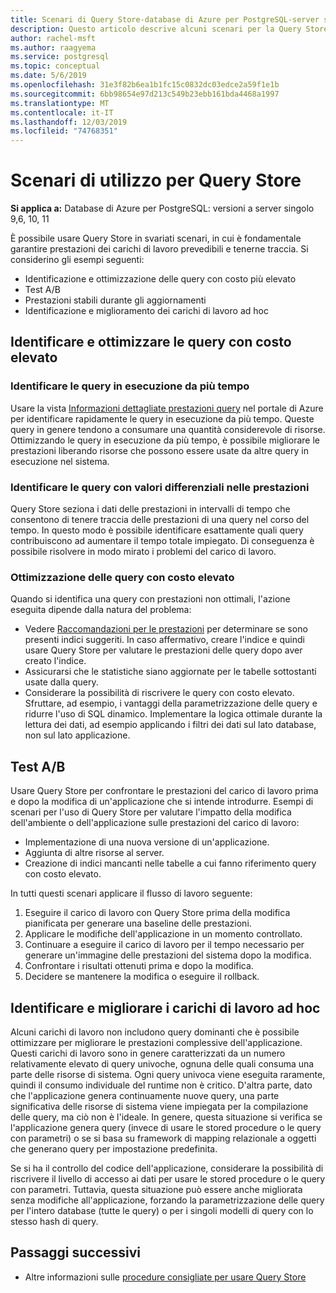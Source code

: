 ```yaml
---
title: Scenari di Query Store-database di Azure per PostgreSQL-server singolo
description: Questo articolo descrive alcuni scenari per la Query Store nel database di Azure per PostgreSQL-server singolo.
author: rachel-msft
ms.author: raagyema
ms.service: postgresql
ms.topic: conceptual
ms.date: 5/6/2019
ms.openlocfilehash: 31e3f82b6ea1b1fc15c0832dc03edce2a59f1e1b
ms.sourcegitcommit: 6bb98654e97d213c549b23ebb161bda4468a1997
ms.translationtype: MT
ms.contentlocale: it-IT
ms.lasthandoff: 12/03/2019
ms.locfileid: "74768351"
---
```

# <a name="usage-scenarios-for-query-store"></a>Scenari di utilizzo per Query Store

**Si applica a:** Database di Azure per PostgreSQL: versioni a server singolo 9,6, 10, 11

È possibile usare Query Store in svariati scenari, in cui è fondamentale garantire prestazioni dei carichi di lavoro prevedibili e tenerne traccia. Si considerino gli esempi seguenti: 
- Identificazione e ottimizzazione delle query con costo più elevato 
- Test A/B 
- Prestazioni stabili durante gli aggiornamenti 
- Identificazione e miglioramento dei carichi di lavoro ad hoc 

## <a name="identify-and-tune-expensive-queries"></a>Identificare e ottimizzare le query con costo elevato 

### <a name="identify-longest-running-queries"></a>Identificare le query in esecuzione da più tempo 
Usare la vista [Informazioni dettagliate prestazioni query](concepts-query-performance-insight.md) nel portale di Azure per identificare rapidamente le query in esecuzione da più tempo. Queste query in genere tendono a consumare una quantità considerevole di risorse. Ottimizzando le query in esecuzione da più tempo, è possibile migliorare le prestazioni liberando risorse che possono essere usate da altre query in esecuzione nel sistema. 

### <a name="target-queries-with-performance-deltas"></a>Identificare le query con valori differenziali nelle prestazioni 
Query Store seziona i dati delle prestazioni in intervalli di tempo che consentono di tenere traccia delle prestazioni di una query nel corso del tempo. In questo modo è possibile identificare esattamente quali query contribuiscono ad aumentare il tempo totale impiegato. Di conseguenza è possibile risolvere in modo mirato i problemi del carico di lavoro.

### <a name="tuning-expensive-queries"></a>Ottimizzazione delle query con costo elevato 
Quando si identifica una query con prestazioni non ottimali, l'azione eseguita dipende dalla natura del problema: 
- Vedere [Raccomandazioni per le prestazioni](concepts-performance-recommendations.md) per determinare se sono presenti indici suggeriti. In caso affermativo, creare l'indice e quindi usare Query Store per valutare le prestazioni delle query dopo aver creato l'indice. 
- Assicurarsi che le statistiche siano aggiornate per le tabelle sottostanti usate dalla query.
- Considerare la possibilità di riscrivere le query con costo elevato. Sfruttare, ad esempio, i vantaggi della parametrizzazione delle query e ridurre l'uso di SQL dinamico. Implementare la logica ottimale durante la lettura dei dati, ad esempio applicando i filtri dei dati sul lato database, non sul lato applicazione. 


## <a name="ab-testing"></a>Test A/B 
Usare Query Store per confrontare le prestazioni del carico di lavoro prima e dopo la modifica di un'applicazione che si intende introdurre. Esempi di scenari per l'uso di Query Store per valutare l'impatto della modifica dell'ambiente o dell'applicazione sulle prestazioni del carico di lavoro: 
- Implementazione di una nuova versione di un'applicazione. 
- Aggiunta di altre risorse al server. 
- Creazione di indici mancanti nelle tabelle a cui fanno riferimento query con costo elevato. 
 
In tutti questi scenari applicare il flusso di lavoro seguente: 
1. Eseguire il carico di lavoro con Query Store prima della modifica pianificata per generare una baseline delle prestazioni. 
2. Applicare le modifiche dell'applicazione in un momento controllato. 
3. Continuare a eseguire il carico di lavoro per il tempo necessario per generare un'immagine delle prestazioni del sistema dopo la modifica. 
4. Confrontare i risultati ottenuti prima e dopo la modifica. 
5. Decidere se mantenere la modifica o eseguire il rollback. 


## <a name="identify-and-improve-ad-hoc-workloads"></a>Identificare e migliorare i carichi di lavoro ad hoc 
Alcuni carichi di lavoro non includono query dominanti che è possibile ottimizzare per migliorare le prestazioni complessive dell'applicazione. Questi carichi di lavoro sono in genere caratterizzati da un numero relativamente elevato di query univoche, ognuna delle quali consuma una parte delle risorse di sistema. Ogni query univoca viene eseguita raramente, quindi il consumo individuale del runtime non è critico. D'altra parte, dato che l'applicazione genera continuamente nuove query, una parte significativa delle risorse di sistema viene impiegata per la compilazione delle query, ma ciò non è l'ideale. In genere, questa situazione si verifica se l'applicazione genera query (invece di usare le stored procedure o le query con parametri) o se si basa su framework di mapping relazionale a oggetti che generano query per impostazione predefinita. 
 
Se si ha il controllo del codice dell'applicazione, considerare la possibilità di riscrivere il livello di accesso ai dati per usare le stored procedure o le query con parametri. Tuttavia, questa situazione può essere anche migliorata senza modifiche all'applicazione, forzando la parametrizzazione delle query per l'intero database (tutte le query) o per i singoli modelli di query con lo stesso hash di query. 

## <a name="next-steps"></a>Passaggi successivi
- Altre informazioni sulle [procedure consigliate per usare Query Store](concepts-query-store-best-practices.md)